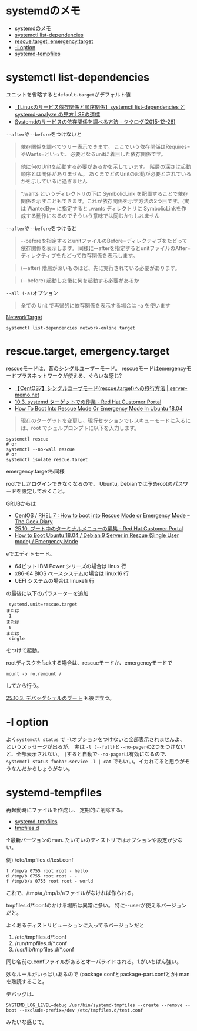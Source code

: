 # systemdのメモ

- [systemdのメモ](#systemd%E3%81%AE%E3%83%A1%E3%83%A2)
- [systemctl list-dependencies](#systemctl-list-dependencies)
- [rescue.target, emergency.target](#rescuetarget-emergencytarget)
- [-l option](#l-option)
- [systemd-tempfiles](#systemd-tempfiles)

# systemctl list-dependencies

ユニットを省略すると`default.target`がデフォルト値

- [【Linuxのサービス依存関係と順序関係】systemctl list-dependencies と systemd-analyze の見方 | SEの道標](https://milestone-of-se.nesuke.com/sv-basic/linux-basic/systemctl-list-dependencies/)
- [Systemdのサービスの依存関係を調べる方法 - ククログ(2015-12-28)](https://www.clear-code.com/blog/2015/12/28.html)

`--after`や`--before`をつけないと

> 依存関係を調べてツリー表示できます。 ここでいう依存関係はRequires=やWants=といった、必要となるunitに着目した依存関係です。

> 他に何のUnitを起動する必要があるかを示しています。
> 階層の深さは起動順序とは関係がありません。
> あくまでどのUnitの起動が必要とされているかを示しているに過ぎません

> *.wants というディレクトリの下に SymbolicLink を配置することで依存関係を示すこともできます。これが依存関係を示す方法の2つ目です。(実は WantedBy= に指定すると .wants ディレクトリに SymbolicLinkを作成する動作になるのでそういう意味では同じかもしれません

`--after`や`--before`をつけると

> --beforeを指定するとunitファイルのBefore=ディレクティブをたどって依存関係を表示します。 同様に--afterを指定するとunitファイルのAfter=ディレクティブをたどって依存関係を表示します。

>  (--after) 階層が深いものほど、先に実行されている必要があります。

> (--before) 起動した後に何を起動する必要があるか

`--all (-a)`オプション

> 全ての Unit で再帰的に依存関係を表示する場合は -a を使います


[NetworkTarget](https://www.freedesktop.org/wiki/Software/systemd/NetworkTarget/)
```
systemctl list-dependencies network-online.target
```

# rescue.target, emergency.target

rescueモードは、昔のシングルユーザーモード。
rescueモードはemergencyモードプラスネットワークが使える、ぐらいな感じ?

- [【CentOS7】シングルユーザモード(rescue.target)への移行方法 | server-memo.net](https://www.server-memo.net/tips/server-operation/single-user.html)
- [10.3. systemd ターゲットでの作業 - Red Hat Customer Portal](https://access.redhat.com/documentation/ja-jp/red_hat_enterprise_linux/7/html/system_administrators_guide/sect-managing_services_with_systemd-targets)
- [How To Boot Into Rescue Mode Or Emergency Mode In Ubuntu 18.04](https://www.ostechnix.com/how-to-boot-into-rescue-mode-or-emergency-mode-in-ubuntu-18-04/)

> 現在のターゲットを変更し、現行セッションでレスキューモードに入るには、root でシェルプロンプトに以下を入力します。
```
systemctl rescue
# or
systemctl --no-wall rescue
# or
systemctl isolate rescue.target
```
emergency.targetも同様

rootでしかログインできなくなるので、
Ubuntu, Debianでは予めrootのパスワードを設定しておくこと。


GRUBからは

- [CentOS / RHEL 7 : How to boot into Rescue Mode or Emergency Mode – The Geek Diary](https://www.thegeekdiary.com/centos-rhel-7-how-to-boot-into-rescue-mode-or-emergency-mode/)
- [25.10. ブート中のターミナルメニューの編集 - Red Hat Customer Portal](https://access.redhat.com/documentation/ja-jp/red_hat_enterprise_linux/7/html/system_administrators_guide/sec-terminal_menu_editing_during_boot)
- [How to Boot Ubuntu 18.04 / Debian 9 Server in Rescue (Single User mode) / Emergency Mode](https://www.linuxtechi.com/boot-ubuntu-18-04-debian-9-rescue-emergency-mode/)

`e`でエディトモード。

* 64ビット IBM Power シリーズの場合は linux 行
* x86-64 BIOS ベースシステムの場合は linux16 行
* UEFI システムの場合は linuxefi 行

の最後に以下のパラメーターを追加

```
 systemd.unit=rescue.target
または
 1
または
 s
または
 single
```
をつけて起動。


rootディスクをfsckする場合は、rescueモードか、emergencyモードで
```
mount -o ro,remount /
```
してから行う。


[25.10.3. デバッグシェルのブート](https://access.redhat.com/documentation/ja-jp/red_hat_enterprise_linux/7/html/system_administrators_guide/sec-terminal_menu_editing_during_boot#sec-Booting_to_the_Debug_Shell)
も役に立つ。

# -l option

よく`systemctl status` で `-l`オプションをつけないと全部表示されませんよ、
というメッセージが出るが、
実は `-l (--full)`と`--no-pager`の2つをつけないと、全部表示されない。
`|`すると自動で`--no-pager`は有効になるので、
`systemctl status foobar.service -l | cat`
でもいい。イカれてると思うがそうなんだからしょうがない。

# systemd-tempfiles

再起動時にファイルを作成し、
定期的に削除する。

- [systemd-tmpfiles](https://www.freedesktop.org/software/systemd/man/systemd-tmpfiles.html)
- [tmpfiles.d](https://www.freedesktop.org/software/systemd/man/tmpfiles.d.html#)

↑最新バージョンのman. たいていのディストリではオプションや設定が少ない。


例) /etc/tmpfiles.d/test.conf
```
f /tmp/a 0755 root root - hello
d /tmp/b 0755 root root - -
f /tmp/b/a 0755 root root - world
```
これで、/tmp/a,/tmp/b/aファイルがなければ作られる。

tmpfiles.d/*.confのかける場所は異常に多い。
特に--userが使えるバージョンだと。

よくあるディストリビューションに入ってるバージョンだと
1. /etc/tmpfiles.d/*.conf
2. /run/tmpfiles.d/*.conf
3. /usr/lib/tmpfiles.d/*.conf

同じ名前の.confファイルがあるとオーバライドされる。1.がいちばん強い。

妙なルールがいっぱいあるので
(package.confとpackage-part.confとか)
manを熟読すること。


デバッグは、
```
SYSTEMD_LOG_LEVEL=debug /usr/bin/systemd-tmpfiles --create --remove --boot --exclude-prefix=/dev /etc/tmpfiles.d/test.conf
```
みたいな感じで。